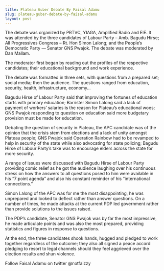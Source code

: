 ```yaml
---
title: Plateau Guber Debate By Faisal Adamu
slug: plateau-guber-debate-by-faisal-adamu
layout: post
---
```


The debate was organized by PRTVC, YIAGA, Amplified Radio and EIE. It was attended by the three candidates of Labour Party – Amb. Bagudu Hirse; All Progressives Congress – Rt. Hon Simon Lalong; and the People’s Democratic Party — Senator GNS Pwajok. The debate was moderated by Dan Mallam.

The moderator first began by reading out the profiles of the respective candidates; their educational background and work experience.  

The debate was formatted in three sets, with questions from a prepared set; social media; then the audience. The questions ranged from education, security, health, infrastructure, economy…

Bagudu Hirse of Labour Party said that improving the fortunes of education starts with primary education; Barrister Simon Lalong said a lack of payment of workers’ salaries is the reason for Plateau’s educational woes; GNS Pwajok responding to question on education said more budgetary provision must be made for education.

Debating the question of security in Plateau, the APC candidate was of the opinion that the crisis stem from elections and a lack of unity amongst Plateau people; GNS Pwajok said Operation Rainbow had to be revamped to help in security of the state while also advocating for state policing; Bagudu Hirse of Labour Party’s take was to encourage elders across the state for more security. 

A range of issues were discussed with Bagudu Hirse of Labour Party providing comic relief as he got the audience laughing over his continuous stress on how the answers to all questions posed to him were available in his “7 point agenda” and also his constant reminder of his “international connections.” 

Simon Lalong of the APC was for me the most disappointing, he was unprepared and looked to deflect rather than answer questions. On a number of times, he made attacks at the current PDP led government rather than provide solutions to the issues raised.

The PDP’s candidate, Senator GNS Pwajok was by far the most impressive, he made articulate points and was also the most prepared, providing statistics and figures in response to questions.

At the end, the three candidates shook hands, hugged and pledged to work together regardless of the outcome; they also all signed a peace accord pledging to resort to legal channels should they feel aggrieved over the election results and shun violence.

Follow Faisal Adamu on twitter @notfaizzy
